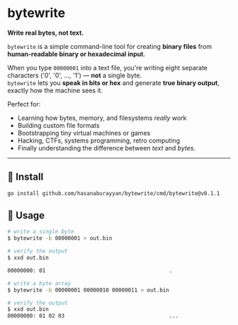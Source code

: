 # bytewrite

**Write real bytes, not text.**

`bytewrite` is a simple command-line tool for creating **binary files** from **human-readable binary or hexadecimal input**.

When you type `00000001` into a text file, you're writing eight separate characters ('0', '0', ..., '1') — **not** a single byte.  
`bytewrite` lets you **speak in bits or hex** and generate **true binary output**, exactly how the machine sees it.

Perfect for:
- Learning how bytes, memory, and filesystems *really* work
- Building custom file formats
- Bootstrapping tiny virtual machines or games
- Hacking, CTFs, systems programming, retro computing
- Finally understanding the difference between *text* and *bytes*.

---

## 🚀 Install

```bash
go install github.com/hasanaburayyan/bytewrite/cmd/bytewrite@v0.1.1
```


## 📖 Usage

```bash
# write a single byte
$ bytewrite -b 00000001 > out.bin

# verify the output
$ xxd out.bin

00000000: 01                                       .
```

```bash
# write a byte array
$ bytewrite -b 00000001 00000010 00000011 > out.bin

# verify the output
$ xxd out.bin
00000000: 01 02 03                                 ...
```

